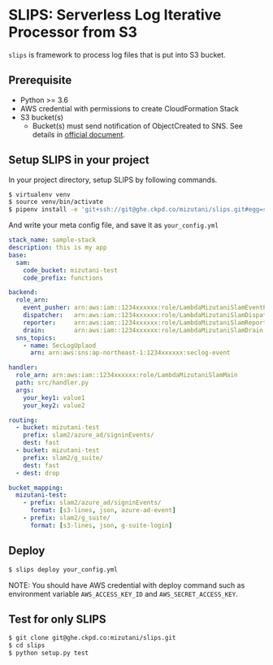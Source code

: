 SLIPS: Serverless Log Iterative Processor from S3 
=================

`slips` is framework to process log files that is put into S3 bucket.

Prerequisite
------------

- Python >= 3.6
- AWS credential with permissions to create CloudFormation Stack
- S3 bucket(s)
    - Bucket(s) must send notification of ObjectCreated to SNS. See details in [official document](https://docs.aws.amazon.com/AmazonS3/latest/dev/ways-to-add-notification-config-to-bucket.html).


Setup SLIPS in your project
------------

In your project directory, setup SLIPS by following commands.

```bash
$ virtualenv venv
$ source venv/bin/activate
$ pipenv install -e 'git+ssh://git@ghe.ckpd.co/mizutani/slips.git#egg=slips'
```

And write your meta config file, and save it as `your_config.yml`

```yaml
stack_name: sample-stack
description: this is my app
base:
  sam:
    code_bucket: mizutani-test
    code_prefix: functions

backend:
  role_arn:
    event_pusher: arn:aws:iam::1234xxxxxx:role/LambdaMizutaniSlamEventPusher
    dispatcher:   arn:aws:iam::1234xxxxxx:role/LambdaMizutaniSlamDispatcher
    reporter:     arn:aws:iam::1234xxxxxx:role/LambdaMizutaniSlamReporter
    drain:        arn:aws:iam::1234xxxxxx:role/LambdaMizutaniSlamDrain
  sns_topics:
    - name: SecLogUplaod
      arn: arn:aws:sns:ap-northeast-1:1234xxxxxx:seclog-event

handler:
  role_arn: arn:aws:iam::1234xxxxxx:role/LambdaMizutaniSlamMain
  path: src/handler.py
  args:
    your_key1: value1
    your_key2: value2

routing:
  - bucket: mizutani-test
    prefix: slam2/azure_ad/signinEvents/
    dest: fast
  - bucket: mizutani-test
    prefix: slam2/g_suite/
    dest: fast
  - dest: drop

bucket_mapping:
  mizutani-test:
    - prefix: slam2/azure_ad/signinEvents/
      format: [s3-lines, json, azure-ad-event]
    - prefix: slam2/g_suite/
      format: [s3-lines, json, g-suite-login]
```

Deploy
---------------

```bash
$ slips deploy your_config.yml
```

NOTE: You should have AWS credential with deploy command such as environment variable `AWS_ACCESS_KEY_ID` and `AWS_SECRET_ACCESS_KEY`.




Test for only SLIPS
--------------

```bash
$ git clone git@ghe.ckpd.co:mizutani/slips.git
$ cd slips
$ python setup.py test
```

